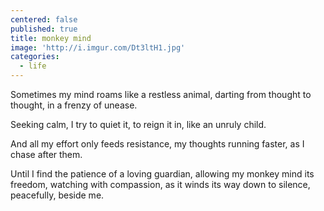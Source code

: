 ```yaml
---
centered: false
published: true
title: monkey mind
image: 'http://i.imgur.com/Dt3ltH1.jpg'
categories:
  - life
---
```

Sometimes my mind roams
like a restless animal,
darting from thought to thought,
in a frenzy of unease.

Seeking calm,
I try to quiet it,
to reign it in,
like an unruly child.

And all my effort
only feeds resistance,
my thoughts running faster,
as I chase after them.

Until I find the patience 
of a loving guardian,
allowing my monkey mind 
its freedom,
watching with compassion,
as it winds its way down
to silence,
peacefully,
beside me.
